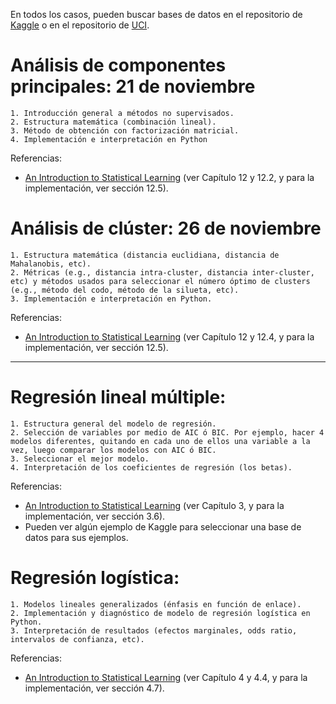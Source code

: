 En todos los casos, pueden buscar bases de datos en el repositorio de [Kaggle](https://www.kaggle.com/datasets) o en el repositorio de [UCI](https://archive.ics.uci.edu/).



# Análisis de componentes principales: 21 de noviembre

    1. Introducción general a métodos no supervisados.
    2. Estructura matemática (combinación lineal).
    3. Método de obtención con factorización matricial.
    4. Implementación e interpretación en Python

Referencias:

- [An Introduction to Statistical Learning](https://hastie.su.domains/ISLP/ISLP_website.pdf) (ver Capítulo 12 y 12.2, y para la implementación, ver sección 12.5).

# Análisis de clúster: 26 de noviembre

    1. Estructura matemática (distancia euclidiana, distancia de Mahalanobis, etc).
    2. Métricas (e.g., distancia intra-cluster, distancia inter-cluster, etc) y métodos usados para seleccionar el número óptimo de clusters (e.g., método del codo, método de la silueta, etc).
    3. Implementación e interpretación en Python.

Referencias:

- [An Introduction to Statistical Learning](https://hastie.su.domains/ISLP/ISLP_website.pdf) (ver Capítulo 12 y 12.4, y para la implementación, ver sección 12.5).


--- 

# Regresión lineal múltiple: 

	1. Estructura general del modelo de regresión.
	2. Selección de variables por medio de AIC ó BIC. Por ejemplo, hacer 4 modelos diferentes, quitando en cada uno de ellos una variable a la vez, luego comparar los modelos con AIC ó BIC.
	3. Seleccionar el mejor modelo.
    4. Interpretación de los coeficientes de regresión (los betas).

Referencias:

- [An Introduction to Statistical Learning](https://hastie.su.domains/ISLP/ISLP_website.pdf) (ver Capítulo 3, y para la implementación, ver sección 3.6).
- Pueden ver algún ejemplo de Kaggle para seleccionar una base de datos para sus ejemplos. 

# Regresión logística: 

    1. Modelos lineales generalizados (énfasis en función de enlace).
    2. Implementación y diagnóstico de modelo de regresión logística en Python.
    3. Interpretación de resultados (efectos marginales, odds ratio, intervalos de confianza, etc).

Referencias:

- [An Introduction to Statistical Learning](https://hastie.su.domains/ISLP/ISLP_website.pdf) (ver Capítulo 4 y 4.4, y para la implementación, ver sección 4.7).
